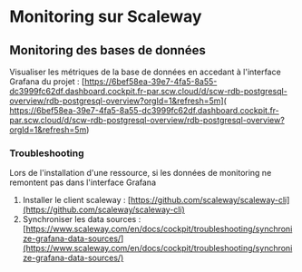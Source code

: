 # Monitoring sur Scaleway

## Monitoring des bases de données

Visualiser les métriques de la base de données en accedant à l'interface Grafana du projet :
[https://6bef58ea-39e7-4fa5-8a55-dc3999fc62df.dashboard.cockpit.fr-par.scw.cloud/d/scw-rdb-postgresql-overview/rdb-postgresql-overview?orgId=1&refresh=5m]( https://6bef58ea-39e7-4fa5-8a55-dc3999fc62df.dashboard.cockpit.fr-par.scw.cloud/d/scw-rdb-postgresql-overview/rdb-postgresql-overview?orgId=1&refresh=5m)

### Troubleshooting

Lors de l'installation d'une ressource, si les données de monitoring ne remontent pas dans l'interface Grafana

1. Installer le client scaleway : [https://github.com/scaleway/scaleway-cli](https://github.com/scaleway/scaleway-cli)
2. Synchroniser les data sources : [https://www.scaleway.com/en/docs/cockpit/troubleshooting/synchronize-grafana-data-sources/](https://www.scaleway.com/en/docs/cockpit/troubleshooting/synchronize-grafana-data-sources/)
